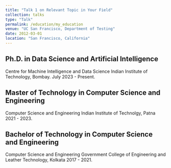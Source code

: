 ```yaml
---
title: "Talk 1 on Relevant Topic in Your Field"
collection: talks
type: "Talk"
permalink: /education/my_education
venue: "UC San Francisco, Department of Testing"
date: 2012-03-01
location: "San Francisco, California"
---
```


## Ph.D. in Data Science and Artificial Intelligence
  Centre for Machine Intelligence and Data Science
  Indian Institute of Technology, Bombay.
  July 2023 - Present.

## Master of Technology in Computer Science and Engineering
  Computer Science and Engineering
  Indian Institute of Technolgy, Patna
  2021 - 2023.

## Bachelor of Technology in Computer Science and Engineering
  Computer Science and Engineering
  Government College of Engineering and Leather Technology, Kolkata
  2017 - 2021.
